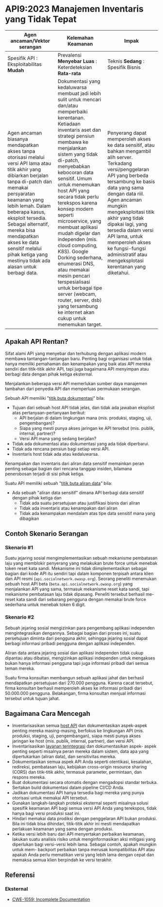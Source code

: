 # API9:2023 Manajemen Inventaris yang Tidak Tepat

| Agen ancaman/Vektor serangan | Kelemahan Keamanan | Impak |
| - | - | - |
| Spesifik API : Eksploitabilitas **Mudah** | Prevalensi **Menyebar Luas** : Keterdeteksian **Rata-rata** | Teknis **Sedang** : Spesifik Bisnis |
| Agen ancaman biasanya mendapatkan akses tanpa otorisasi melalui versi API lama atau titik akhir yang dibiarkan berjalan tanpa di-patch dan memakai persyaratan keamanan yang lebih lemah. Dalam beberapa kasus, eksploit tersedia. Sebagai alternatif, mereka bisa mendapatkan akses ke data sensitif melalui pihak ketiga yang mestinya tidak ada alasan untuk berbagi data. | Dokumentasi yang kedaluwarsa membuat jadi lebih sulit untuk mencari dan/atau memperbaiki kerentanan. Ketiadaan inventaris aset dan strategi pensiun membawa ke menjalankan sistem yang tidak di-patch, menyebabkan kebocoran data sensitif. Umum untuk menemukan host API yang secara tidak perlu terekspos karena konsep modern seperti microservice, yang membuat aplikasi mudah digelar dan independen (mis. cloud computing, K8S). Google Dorking sederhana, enumerasi DNS, atau memakai mesin pencari terspesialisasi untuk berbagai tipe server (webcam, router, server, dsb) yang tersambung ke internet akan cukup untuk menemukan target. | Penyerang dapat memperoleh akses ke data sensitif, atau bahkan mengambil alih server. Terkadang versi/penggelaran API yang berbeda tersambung ke basis data yang sama dengan data riil. Agen ancaman mungkin mengeksploitasi titik akhir yang tidak dipakai lagi, yang tersedia dalam versi API lama, untuk memperoleh akses ke fungsi-fungsi administratif atau mengeksplotasi kerentanan yang diketahui. |

## Apakah API Rentan?

Sifat alami API yang menyebar dan terhubung dengan aplikasi modern membawa
tantangan-tantangan baru. Penting bagi organisasi untuk tidak hanya memiliki
pemahaman dan kenampakan yang baik atas API mereka sendiri dan titik-titik
akhir API, tapi juga bagaimana API menyimpan atau berbagi data dengan pihak
ketiga eksternal.

Menjalankan beberapa versi API memerlukan sumber daya manajemen tambahan
dari penyedia API dan memperluas permukaan serangan.

Sebuah API memiliki "<ins>titik buta dokumentasi</ins>" bila:

* Tujuan dari sebuah host API tidak jelas, dan tidak ada jawaban eksplisit
  atas pertanyaan-pertanyaan berikut:
  * API berjalan di dalam lingkungan mana (mis. produksi, staging, uji,
    pengembangan)?
  * Siapa yang mesti punya akses jaringan ke API tersebut (mis. publik,
    internal, partner)? 
  * Versi API mana yang sedang berjalan?
* Tidak ada dokumentasi atau dokumentasi yang ada tidak diperbarui.
* Tidak ada rencana pensiun bagi setiap versi API.
* Inventaris host tidak ada atau kedaluwarsa.

Kenampakan dan inventaris dari aliran data sensitif memainkan peran penting
sebagai bagian dari rencana tanggap insiden, bilamana penerobosan terjadi
di sisi pihak ketiga.

Suatu API memiliki sebuah "<ins>titik buta aliran data</ins>" bila:

* Ada sebuah "aliran data sensitif" dimana API berbagi data sensitif dengan
  pihak ketiga dan
  * Tidak ada suatu persetujuan atau justifikasi bisnis dari aliran
  * Tidak ada inventaris atau kenampakan dari aliran
  * Tidak ada kenampakan mendalam atas tipe data sensitif mana yang dibagikan

## Contoh Skenario Serangan

### Skenario #1

Suatu jejaring sosial mengimplementasikan sebuah mekanisme pembatasan laju
yang memblokir penyerang yang melakukan brute force untuk menebak token reset
kata sandi. Mekanisme ini tidak diimplementasikan sebagai bagian dari kode API
itu sendiri tapi dalam komponen terpisah antara klien dan API resmi 
(`api.socialnetwork.owasp.org`). Seorang peneliti menemukan sebuah host API
beta (`beta.api.socialnetwork.owasp.org`) yang menjalankan API yang sama,
termasuk mekanisme reset kata sandi, tapi mekanisme pembatasan laju tidak
dipasang. Peneliti tersebut berhasil me-reset kata sandi dari sebarang 
pengguna dengan memakai brute force sederhana untuk menebak token 6 digit.

### Skenario #2

Sebuah jejaring sosial mengizinkan para pengembang aplikasi independen 
mengintegrasikan dengannya. Sebagai bagian dari proses ini, suatu persetujuan
diminta dari pengguna akhir, sehingga jejaring sosial dapat berbagi informasi 
pribadi pengguna dengan aplikasi independen.

Aliran data antara jejaring sosial dan aplikasi independen tidak cukup dipantau
atau dibatasi, mengizinkan aplikasi independen untuk mengakses bukan hanya
informasi pengguna tapi juga informasi pribadi dari semua teman mereka.

Suatu firma konsultan membangun sebuah aplikasi jahat dan berhasil mendapatkan
persetujuan dari 270.000 pengguna. Karena cacat tersebut, firma konsultan
berhasil memperoleh akses ke informasi pribadi dari 50.000.000 pengguna. 
Belakangan, firma konsultan menjual informasi tersebut untuk tujuan jahat.

## Bagaimana Cara Mencegah
* Inventarisasikan semua <ins>host API</ins> dan dokumentasikan aspek-aspek
  penting mereka masing-masing, berfokus ke lingkungan API (mis. produksi, 
  staging, uji, pengembangan), siapa mesti punya akses jaringan ke host (mis.
  publik, internal, partner), dan versi API.
* Inventarisasikan <ins>layanan terintegrasi</ins> dan dokumentasikan aspek-
  aspek penting seperti misalnya peran mereka dalam sistem, data apa yang
  dipertukarkan (aliran data), dan sensitivitas mereka. 
* Dokumentasikan semua aspek API Anda seperti otentikasi, kesalahan, 
  redireksi, pembatasan laju, kebijakan cross-origin resource sharing (CORS)
  dan titik-titik akhir, termasuk parameter, permintaan, dan respons mereka.
* Buat dokumentasi secara otomatis dengan mengadopsi standar terbuka. Sertakan
  build dokumentasi dalam pipeline CI/CD Anda.
* Jadikan dokumentasi API hanya tersedia bagi mereka yang punya otorisasi
  untuk memakai API tersebut.
* Gunakan langkah-langkah proteksi eksternal seperti misalnya solusi spesifik
  keamanan API bagi semua versi API Anda yang terekspos, tidak hanya bagi
  versi produksi saat ini.
* Hindari memakai data prodiksi dengan penggelaran API bukan produksi. Bila
  ini tidak bisa dihindari, titik-titik akhir ini mesti mendapatkan perlakuan
  keamanan yang sama dengan produksi.
* Ketika versi lebih baru dari API menyertakan perbaikan keamanan, lakukan
  suatu analisis risiko untuk menginformasikan aksi mitigasi yang diperlukan
  bagi versi-versi lebih lama. Sebagai contoh, apakah mungkin untuk mem-
  backport perbaikan tanpa merusak kompatibilitas API atau apakah Anda perlu
  mematikan versi yang lebih lama dengan cepat dan memaksa semua klien
  berpindah ke versi terakhir.

## Referensi

### Eksternal

* [CWE-1059: Incomplete Documentation][1]

[1]: https://cwe.mitre.org/data/definitions/1059.html
